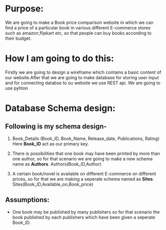 # Purpose:

   We are going to make a Book price comparison website in which we can find a price of a particular book in various different E-commerce stores such as amazon,flipkart etc,
so that people can buy books according to their budget.

# How I am going to do this:

  Firstly we are going to design a wireframe which contains a basic content of our website.After that we are going to make database for storing user input and for connecting databse to ou
website we use REST api. We are going to use pyhton

# Database Schema design:

## Following is my schema design-
 1. Book_Details (Book_ID, Book_Name, Release_date, Publications, Rating)  Here **Book_ID** act as our primary key.

 2. There is possibilities that one book may have been printed by more than one author, so for that scenario we are going to make a new schema name as **Authors**.  Authors(Book_ID,Author)

 3. A certain book/novel is available on different E-commerce on different prices, so for that we are making a seperate schema named as **Sites**.  Sites(Book_ID,Available_on,Book_price)

## Assumptions:
* One book may be published by many publishers so for that scenario the book published by each publishers which have been given a seperate Book_ID.








